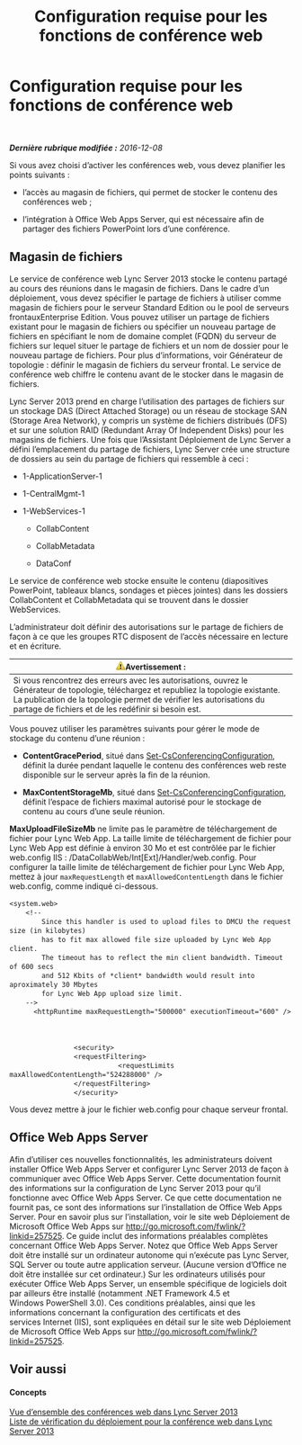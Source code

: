 ﻿---
title: Configuration requise pour les fonctions de conférence web
TOCTitle: Configuration requise pour les fonctions de conférence web
ms:assetid: 125f847c-58ab-450f-ae43-41219fd38477
ms:mtpsurl: https://technet.microsoft.com/fr-fr/library/JJ619171(v=OCS.15)
ms:contentKeyID: 49296319
ms.date: 12/10/2016
mtps_version: v=OCS.15
ms.translationtype: HT
---

# Configuration requise pour les fonctions de conférence web

 

_**Dernière rubrique modifiée :** 2016-12-08_

Si vous avez choisi d’activer les conférences web, vous devez planifier les points suivants :

  -   
    l’accès au magasin de fichiers, qui permet de stocker le contenu des conférences web ;

  -   
    l’intégration à Office Web Apps Server, qui est nécessaire afin de partager des fichiers PowerPoint lors d’une conférence.

## Magasin de fichiers

Le service de conférence web Lync Server 2013 stocke le contenu partagé au cours des réunions dans le magasin de fichiers. Dans le cadre d’un déploiement, vous devez spécifier le partage de fichiers à utiliser comme magasin de fichiers pour le serveur Standard Edition ou le pool de serveurs frontauxEnterprise Edition. Vous pouvez utiliser un partage de fichiers existant pour le magasin de fichiers ou spécifier un nouveau partage de fichiers en spécifiant le nom de domaine complet (FQDN) du serveur de fichiers sur lequel situer le partage de fichiers et un nom de dossier pour le nouveau partage de fichiers. Pour plus d’informations, voir Générateur de topologie : définir le magasin de fichiers du serveur frontal. Le service de conférence web chiffre le contenu avant de le stocker dans le magasin de fichiers.

Lync Server 2013 prend en charge l’utilisation des partages de fichiers sur un stockage DAS (Direct Attached Storage) ou un réseau de stockage SAN (Storage Area Network), y compris un système de fichiers distribués (DFS) et sur une solution RAID (Redundant Array Of Independent Disks) pour les magasins de fichiers. Une fois que l’Assistant Déploiement de Lync Server a défini l’emplacement du partage de fichiers, Lync Server crée une structure de dossiers au sein du partage de fichiers qui ressemble à ceci :

  - 1-ApplicationServer-1

  - 1-CentralMgmt-1

  - 1-WebServices-1
    
      - CollabContent
    
      - CollabMetadata
    
      - DataConf

Le service de conférence web stocke ensuite le contenu (diapositives PowerPoint, tableaux blancs, sondages et pièces jointes) dans les dossiers CollabContent et CollabMetadata qui se trouvent dans le dossier WebServices.

L’administrateur doit définir des autorisations sur le partage de fichiers de façon à ce que les groupes RTC disposent de l’accès nécessaire en lecture et en écriture.

<table>
<thead>
<tr class="header">
<th><img src="images/Gg412910.warning(OCS.15).gif" title="warning" alt="warning" />Avertissement :</th>
</tr>
</thead>
<tbody>
<tr class="odd">
<td>Si vous rencontrez des erreurs avec les autorisations, ouvrez le Générateur de topologie, téléchargez et republiez la topologie existante. La publication de la topologie permet de vérifier les autorisations du partage de fichiers et de les redéfinir si besoin est.</td>
</tr>
</tbody>
</table>


Vous pouvez utiliser les paramètres suivants pour gérer le mode de stockage du contenu d’une réunion :

  - **ContentGracePeriod**, situé dans [Set-CsConferencingConfiguration](set-csconferencingconfiguration.md), définit la durée pendant laquelle le contenu des conférences web reste disponible sur le serveur après la fin de la réunion.

  - **MaxContentStorageMb**, situé dans [Set-CsConferencingConfiguration](set-csconferencingconfiguration.md), définit l’espace de fichiers maximal autorisé pour le stockage de contenu au cours d’une seule réunion.

**MaxUploadFileSizeMb** ne limite pas le paramètre de téléchargement de fichier pour Lync Web App. La taille limite de téléchargement de fichier pour Lync Web App est définie à environ 30 Mo et est contrôlée par le fichier web.config IIS : /DataCollabWeb/Int\[Ext\]/Handler/web.config. Pour configurer la taille limite de téléchargement de fichier pour Lync Web App, mettez à jour `maxRequestLength` et `maxAllowedContentLength` dans le fichier web.config, comme indiqué ci-dessous.

    <system.web>
        <!-- 
            Since this handler is used to upload files to DMCU the request size (in kilobytes) 
            has to fit max allowed file size uploaded by Lync Web App client.
            The timeout has to reflect the min client bandwidth. Timeout of 600 secs 
            and 512 Kbits of *client* bandwidth would result into aproximately 30 Mbytes 
            for Lync Web App upload size limit.
        -->
          <httpRuntime maxRequestLength="500000" executionTimeout="600" />
    
    
    
                    <security>
                    <requestFiltering>
                               <requestLimits maxAllowedContentLength="524288000" />
                    </requestFiltering>
                    </security>

Vous devez mettre à jour le fichier web.config pour chaque serveur frontal.

## Office Web Apps Server

Afin d’utiliser ces nouvelles fonctionnalités, les administrateurs doivent installer Office Web Apps Server et configurer Lync Server 2013 de façon à communiquer avec Office Web Apps Server. Cette documentation fournit des informations sur la configuration de Lync Server 2013 pour qu’il fonctionne avec Office Web Apps Server. Ce que cette documentation ne fournit pas, ce sont des informations sur l’installation de Office Web Apps Server. Pour en savoir plus sur l’installation, voir le site web Déploiement de Microsoft Office Web Apps sur <http://go.microsoft.com/fwlink/?linkid=257525>. Ce guide inclut des informations préalables complètes concernant Office Web Apps Server. Notez que Office Web Apps Server doit être installé sur un ordinateur autonome qui n’exécute pas Lync Server, SQL Server ou toute autre application serveur. (Aucune version d’Office ne doit être installée sur cet ordinateur.) Sur les ordinateurs utilisés pour exécuter Office Web Apps Server, un ensemble spécifique de logiciels doit par ailleurs être installé (notamment .NET Framework 4.5 et Windows PowerShell 3.0). Ces conditions préalables, ainsi que les informations concernant la configuration des certificats et des services Internet (IIS), sont expliquées en détail sur le site web Déploiement de Microsoft Office Web Apps sur <http://go.microsoft.com/fwlink/?linkid=257525>.

## Voir aussi

#### Concepts

[Vue d’ensemble des conférences web dans Lync Server 2013](lync-server-2013-web-conferencing-overview.md)  
[Liste de vérification du déploiement pour la conférence web dans Lync Server 2013](lync-server-2013-deployment-checklist-for-web-conferencing.md)

